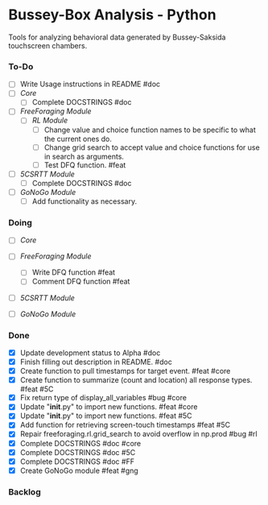 # Bussey-Box Analysis - Python
Tools for analyzing behavioral data generated by Bussey-Saksida touchscreen chambers. 


### To-Do
- [ ] Write Usage instructions in README #doc
- [ ] _Core_
	- [ ] Complete DOCSTRINGS #doc
- [ ] _FreeForaging Module_
	- [ ] _RL Module_
		- [ ] Change value and choice function names to be specific to what the current ones do. 
    	- [ ] Change grid search to accept value and choice functions for use in search as arguments.  
		- [ ] Test DFQ function. #feat 
- [ ] _5CSRTT Module_
	- [ ] Complete DOCSTRINGS #doc
- [ ] _GoNoGo Module_
	- [ ] Add functionality as necessary. 

### Doing
- [ ] _Core_
- [ ] _FreeForaging Module_
	- [ ] Write DFQ function #feat
	- [ ] Comment DFQ function #feat
- [ ] _5CSRTT Module_
- [ ] _GoNoGo Module_




### Done
- [X] Update development status to Alpha #doc
- [X] Finish filling out description in README. #doc
- [X] Create function to pull timestamps for target event. #feat #core
- [X] Create function to summarize (count and location) all response types. #feat #5C
- [X] Fix return type of display_all_variables #bug #core
- [X] Update "__init__.py" to import new functions. #feat #core
- [X] Update "__init__.py" to import new functions. #feat #5C
- [X] Add function for retrieving screen-touch timestamps #feat #5C
- [X] Repair freeforaging.rl.grid_search to avoid overflow in np.prod #bug #rl
- [X] Complete DOCSTRINGS #doc #core
- [X] Complete DOCSTRINGS #doc #5C
- [X] Complete DOCSTRINGS #doc #FF
- [X] Create GoNoGo module #feat #gng

### Backlog

